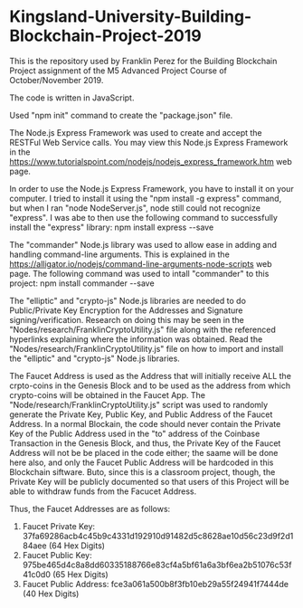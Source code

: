 # Kingsland-University-Building-Blockchain-Project-2019
This is the repository used by Franklin Perez for the Building Blockchain Project assignment of the M5 Advanced Project Course of October/November 2019.

The code is written in JavaScript.

Used "npm init" command to create the "package.json" file.

The Node.js Express Framework was used to create and accept the RESTFul Web Service calls. You may view this Node.js Express Framework in the https://www.tutorialspoint.com/nodejs/nodejs_express_framework.htm web page.

In order to use the Node.js Express Framework, you have to install it on your computer. I tried to install it using the "npm install -g express" command, but when I ran "node NodeServer.js", node still could not recognize "express". I was abe to then use the following command to successfully install the "express" library:
npm install express --save

The "commander" Node.js library was used to allow ease in adding and handling command-line arguments. This is explained in the https://alligator.io/nodejs/command-line-arguments-node-scripts web page. The following command was used to intall "commander" to this project:
npm install commander --save

The "elliptic" and "crypto-js" Node.js libraries are needed to do Public/Private Key Encryption for the Addresses and Signature signing/verification. Research on doing this may be seen in the "Nodes/research/FranklinCryptoUtility.js" file along with the referenced hyperlinks explaining where the information was obtained. Read the "Nodes/research/FranklinCryptoUtility.js" file on how to import and install the "elliptic" and "crypto-js" Node.js libraries.

The Faucet Address is used as the Address that will initially receive ALL the crpto-coins in the Genesis Block and to be used as the address from which crypto-coins will be obtained in the Faucet App. The "Node/research/FranklinCryptoUtility.js" script was used to randomly generate the Private Key, Public Key, and Public Address of the Faucet Address. In a normal Blockain, the code should never contain the Private Key of the Public Address used in the "to" address of the Coinbase Transaction in the Genesis Block, and thus, the Private Key of the Faucet Address will not be be placed in the code either; the saame will be done here also, and only the Faucet Public Address will be hardcoded in this Blockchain siftware. Buto, since this is a classroom project, though, the Private Key will be publicly documented so that users of this Project will be able to withdraw funds from the Facucet Address. 

Thus, the Faucet Addresses are as follows:
1) Faucet Private Key: 37fa69286acb4c45b9c4331d192910d91482d5c8628ae10d56c23d9f2d184aee (64 Hex Digits)
2) Faucet Public Key: 975be465d4c8a8dd60335188766e83cf4a5bf61a6a3bf6ea2b51076c53f41c0d0 (65 Hex Digits)
3) Faucet Public Address: fce3a061a500b8f3fb10eb29a55f24941f7444de (40 Hex Digits)

